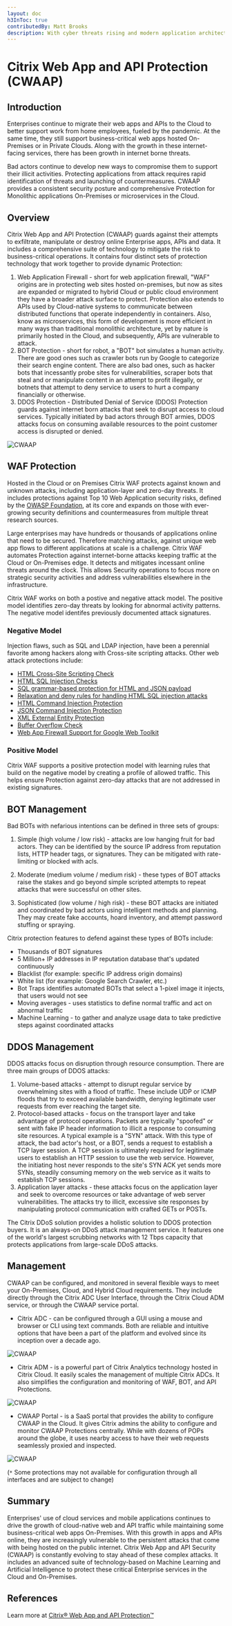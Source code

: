 ```yaml
---
layout: doc
h3InToc: true
contributedBy: Matt Brooks
description: With cyber threats rising and modern application architectures getting more complex, organizations need a more straightforward way to defend against bots, DDoS, zero-day exploits, and other attacks. Learn how Citrix Web App and API Protection (CWAAP) can provide effective security against these attacks.
---
```

# Citrix Web App and API Protection (CWAAP)

## Introduction

Enterprises continue to migrate their web apps and APIs to the Cloud to better support work from home employees, fueled by the pandemic. At the same time, they still support business-critical web apps hosted On-Premises or in Private Clouds. Along with the growth in these internet-facing services, there has been growth in internet borne threats.

Bad actors continue to develop new ways to compromise them to support their illicit activities. Protecting applications from attack requires rapid identification of threats and launching of countermeasures. CWAAP provides a consistent security posture and comprehensive Protection for Monolithic applications On-Premises or microservices in the Cloud.

## Overview

Citrix Web App and API Protection (CWAAP) guards against their attempts to exfiltrate, manipulate or destroy online Enterprise apps, APIs and data. It includes a comprehensive suite of technology to mitigate the risk to business-critical operations. It contains four distinct sets of protection technology that work together to provide dynamic Protection:

1.  Web Application Firewall - short for web application firewall, "WAF" origins are in protecting web sites hosted on-premises, but now as sites are expanded or migrated to hybrid Cloud or public cloud environment they have a broader attack surface to protect. Protection also extends to APIs used by Cloud-native systems to communicate between distributed functions that operate independently in containers. Also, know as microservices, this form of development is more efficient in many ways than traditional monolithic architecture, yet by nature is primarily hosted in the Cloud, and subsequently, APIs are vulnerable to attack.
2.  BOT Protection - short for robot, a "BOT" bot simulates a human activity. There are good ones such as crawler bots run by Google to categorize their search engine content. There are also bad ones, such as hacker bots that incessantly probe sites for vulnerabilities, scraper bots that steal and or manipulate content in an attempt to profit illegally, or botnets that attempt to deny service to users to hurt a company financially or otherwise.
3.  DDOS Protection - Distributed Denial of Service (DDOS) Protection guards against internet born attacks that seek to disrupt access to cloud services. Typically initiated by bad actors through BOT armies, DDOS attacks focus on consuming available resources to the point customer access is disrupted or denied.

![CWAAP](/en-us/tech-zone/learn/media/tech-briefs_citrix-waap_cwaapservice.png)

## WAF Protection

Hosted in the Cloud or on Premises Citrix WAF protects against known and unknown attacks, including application-layer and zero-day threats. It includes protections against Top 10 Web Application security risks, defined by the [OWASP Foundation](https://owasp.org/), at its core and expands on those with ever-growing security definitions and countermeasures from multiple threat research sources.

Large enterprises may have hundreds or thousands of applications online that need to be secured. Therefore matching attacks, against unique web app flows to different applications at scale is a challenge.  Citrix WAF automates Protection against internet-borne attacks keeping traffic at the Cloud or On-Premises edge. It detects and mitigates incessant online threats around the clock. This allows Security operations to focus more on strategic security activities and address vulnerabilities elsewhere in the infrastructure.  

Citrix WAF works on both a postive and negative attack model. The positive model identifies zero-day threats by looking for abnormal activity patterns. The negative model identifes previously documented attack signatures.

### Negative Model

Injection flaws, such as SQL and LDAP injection, have been a perennial favorite among hackers along with Cross-site scripting attacks. Other web attack protections include:

*  [HTML Cross-Site Scripting Check](https://docs.citrix.com/en-us/citrix-adc/current-release/application-firewall/top-level-protections/html-cross-site-scripting-check.html)
*  [HTML SQL Injection Checks](https://docs.citrix.com/en-us/citrix-adc/current-release/application-firewall/top-level-protections/html-sql-injection-check.html)
*  [SQL grammar-based protection for HTML and JSON payload](https://docs.citrix.com/en-us/citrix-adc/current-release/application-firewall/top-level-protections/sql-grammar-based-protection-for-html-and-json-payload.html)
*  [Relaxation and deny rules for handling HTML SQL injection attacks](https://docs.citrix.com/en-us/citrix-adc/current-release/application-firewall/top-level-protections/relaxtion-and-deny-rules-for-html-sql-injection-attack.html)
*  [HTML Command Injection Protection](https://docs.citrix.com/en-us/citrix-adc/current-release/application-firewall/top-level-protections/command-injection-protection-check.html)
*  [JSON Command Injection Protection](https://docs.citrix.com/en-us/citrix-adc/current-release/application-firewall/top-level-protections/json-command-injection-projection-check.html)
*  [XML External Entity Protection](https://docs.citrix.com/en-us/citrix-adc/current-release/application-firewall/top-level-protections/xml-entity-attack-protection.html)
*  [Buffer Overflow Check](https://docs.citrix.com/en-us/citrix-adc/current-release/application-firewall/top-level-protections/buffer-over-flow-check.html)
*  [Web App Firewall Support for Google Web Toolkit](https://docs.citrix.com/en-us/citrix-adc/current-release/application-firewall/top-level-protections/securing-google-web-toolkit-applications.html)

### Positive Model

Citrix WAF supports a positive protection model with learning rules that build on the negative model by creating a profile of allowed traffic. This helps ensure Protection against zero-day attacks that are not addressed in existing signatures.

## BOT Management

Bad BOTs with nefarious intentions can be defined in three sets of groups:

1.  Simple (high volume / low risk) - attacks are low hanging fruit for bad actors. They can be identified by the source IP address from reputation lists, HTTP header tags, or signatures. They can be mitigated with rate-limiting or blocked with acls.

2.  Moderate (medium volume / medium risk) - these types of BOT attacks raise the stakes and go beyond simple scripted attempts to repeat attacks that were successful on other sites.

3.  Sophisticated (low volume / high risk) - these BOT attacks are initiated and coordinated by bad actors using intelligent methods and planning. They may create fake accounts, hoard inventory, and attempt password stuffing or spraying.

Citrix protection features to defend against these types of BOTs include:

*  Thousands of BOT signatures
*  5 Million+ IP addresses in IP reputation database that's updated continuously
*  Blacklist (for example: specific IP address origin domains)
*  White list (for example: Google Search Crawler, etc.)
*  Bot Traps identifies automated BOTs that select a 1-pixel image it injects, that users would not see
*  Moving averages - uses statistics to define normal traffic and act on abnormal traffic
*  Machine Learning - to gather and analyze usage data to take predictive steps against coordinated attacks

## DDOS Management

DDOS attacks focus on disruption through resource consumption. There are three main groups of DDOS attacks:

1.  Volume-based attacks - attempt to disrupt regular service by overwhelming sites with a flood of traffic. These include UDP or ICMP floods that try to exceed available bandwidth, denying legitimate user requests from ever reaching the target site.
2.  Protocol-based attacks - focus on the transport layer and take advantage of protocol operations. Packets are typically "spoofed" or sent with fake IP header information to illicit a response to consuming site resources. A typical example is a "SYN" attack. With this type of attack, the bad actor's host, or a BOT, sends a request to establish a TCP layer session. A TCP session is ultimately required for legitimate users to establish an HTTP session to use the web service. However, the initiating host never responds to the site's SYN ACK yet sends more SYNs, steadily consuming memory on the web service as it waits to establish TCP sessions.
3.  Application layer attacks - these attacks focus on the application layer and seek to overcome resources or take advantage of web server vulnerabilities. The attacks try to illicit, excessive site responses by manipulating protocol communication with crafted GETs or POSTs.

The Citrix DDoS solution provides a holistic solution to DDOS protection buyers. It is an always-on DDoS attack management service. It features one of the world's largest scrubbing networks with 12 Tbps capacity that protects applications from large-scale DDoS attacks.

## Management

CWAAP can be configured, and monitored in several flexible ways to meet your On-Premises, Cloud, and Hybrid Cloud requirements. They include directly through the Citrix ADC User Interface, through the Citrix Cloud ADM service, or through the CWAAP service portal.

*  Citrix ADC - can be configured through a GUI using a mouse and browser or CLI using text commands. Both are reliable and intuitive options that have been a part of the platform and evolved since its inception over a decade ago.

![CWAAP](/en-us/tech-zone/learn/media/tech-briefs_citrix-waap_adcmgmt.png)

*  Citrix ADM - is a powerful part of Citrix Analytics technology hosted in Citrix Cloud. It easily scales the management of multiple Citrix ADCs. It also simplifies the configuration and monitoring of WAF, BOT, and API Protections.

![CWAAP](/en-us/tech-zone/learn/media/tech-briefs_citrix-waap_admmgmt.png)

*  CWAAP Portal - is a SaaS portal that provides the ability to configure CWAAP in the Cloud. It gives Citrix admins the ability to configure and monitor CWAAP Protections centrally. While with dozens of POPs around the globe, it uses nearby access to have their web requests seamlessly proxied and inspected.

![CWAAP](/en-us/tech-zone/learn/media/tech-briefs_citrix-waap_cwaapsvcmgmt.png)

(`*` Some protections may not available for configuration through all interfaces and are subject to change)

## Summary

Enterprises' use of cloud services and mobile applications continues to drive the growth of cloud-native web and API traffic while maintaining some business-critical web apps On-Premises. With this growth in apps and APIs online, they are increasingly vulnerable to the persistent attacks that come with being hosted on the public internet. Citrix Web App and API Security (CWAAP) is constantly evolving to stay ahead of these complex attacks. It includes an advanced suite of technology-based on Machine Learning and Artificial Intelligence to protect these critical Enterprise services in the Cloud and On-Premises.

## References

Learn more at [Citrix® Web App and API Protection™](https://www.citrix.com/products/citrix-web-app-and-api-protection/)
